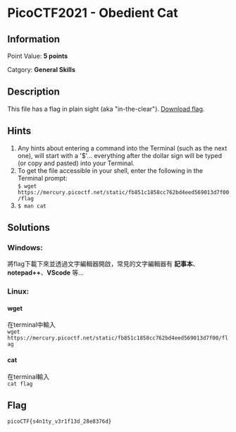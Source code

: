 # PicoCTF2021 - Obedient Cat

## Information

Point Value: **5 points**

Catgory: **General Skills**

## Description

This file has a flag in plain sight (aka "in-the-clear"). [Download flag](./flag).

## Hints

1. Any hints about entering a command into the Terminal (such as the next one), will start with a '$'... everything after the dollar sign will be typed (or copy and pasted) into your Terminal.
2. To get the file accessible in your shell, enter the following in the Terminal prompt:  
   ``$ wget https://mercury.picoctf.net/static/fb851c1858cc762bd4eed569013d7f00/flag``
3. ``$ man cat``

## Solutions

### Windows:

將flag下載下來並透過文字編輯器開啟，常見的文字編輯器有 **記事本**、**notepad++**、**VScode** 等...

### Linux:

#### wget
在terminal中輸入  
``wget https://mercury.picoctf.net/static/fb851c1858cc762bd4eed569013d7f00/flag``

#### cat
在terminal輸入  
``cat flag``

## Flag
``picoCTF{s4n1ty_v3r1f13d_28e8376d}``
